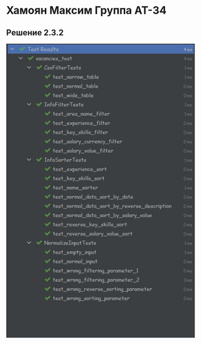 # Хамоян Максим Группа АТ-34




## Решение 2.3.2
![Alt text](https://github.com/Maksimyska/KhamoyanMax/blob/main/2.3.2.jpg)
